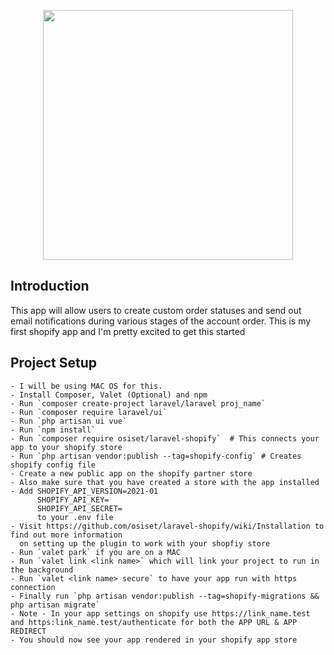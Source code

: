 <p align="center"><a href="https://laravel.com" target="_blank"><img src="https://raw.githubusercontent.com/laravel/art/master/logo-lockup/5%20SVG/2%20CMYK/1%20Full%20Color/laravel-logolockup-cmyk-red.svg" width="400"></a></p>

## Introduction
This app will allow users to create custom order statuses and send out email notifications during various stages of the account order.  This is my first shopify app and I'm pretty excited to get this started 

## Project Setup 

    - I will be using MAC OS for this.  
    - Install Composer, Valet (Optional) and npm
    - Run `composer create-project laravel/laravel proj_name` 
    - Run `composer require laravel/ui`
    - Run `php artisan ui vue`
    - Run `npm install`
    - Run `composer require osiset/laravel-shopify`  # This connects your app to your shopify store
    - Run `php artisan vendor:publish --tag=shopify-config` # Creates shopify config file 
    - Create a new public app on the shopify partner store 
    - Also make sure that you have created a store with the app installed
    - Add SHOPIFY_API_VERSION=2021-01       
          SHOPIFY_API_KEY=
          SHOPIFY_API_SECRET=
          to your .env file 
    - Visit https://github.com/osiset/laravel-shopify/wiki/Installation to find out more information
      on setting up the plugin to work with your shopfiy store 
    - Run `valet park` if you are on a MAC 
    - Run `valet link <link name>` which will link your project to run in the background 
    - Run `valet <link name> secure` to have your app run with https connection
    - Finally run `php artisan vendor:publish --tag=shopify-migrations && php artisan migrate`
    - Note - In your app settings on shopify use https://link_name.test and https:link_name.test/authenticate for both the APP URL & APP REDIRECT 
    - You should now see your app rendered in your shopify app store 

